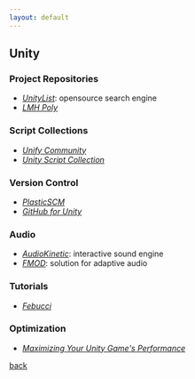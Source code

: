 ```yaml
---
layout: default
---
```


## Unity

### Project Repositories

* _[UnityList](https://unitylist.com/)_: opensource search engine
* _[LMH Poly](https://lmhpoly.com/)_

### Script Collections

* _[Unify Community](http://wiki.unity3d.com/index.php/Main_Page)_
* _[Unity Script Collection](https://github.com/michidk/Unity-Script-Collection)_

### Version Control

* _[PlasticSCM](https://www.plasticscm.com/)_
* _[GitHub for Unity](https://unity.github.com/)_

### Audio

* _[AudioKinetic](https://www.audiokinetic.com/)_: interactive sound engine
* _[FMOD](https://fmod.com/)_: solution for adaptive audio

### Tutorials

* _[Febucci](https://www.febucci.com/)_

### Optimization

* _[Maximizing Your Unity Game's Performance](https://cgcookie.com/2017/04/26/maximizing-your-unity-games-performance/)_

[back](../)

